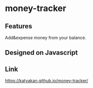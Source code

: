 # money-tracker

## Features

 Add&expense money from your balance.

## Designed on Javascript

## Link

https://katyakan.github.io/money-tracker/

